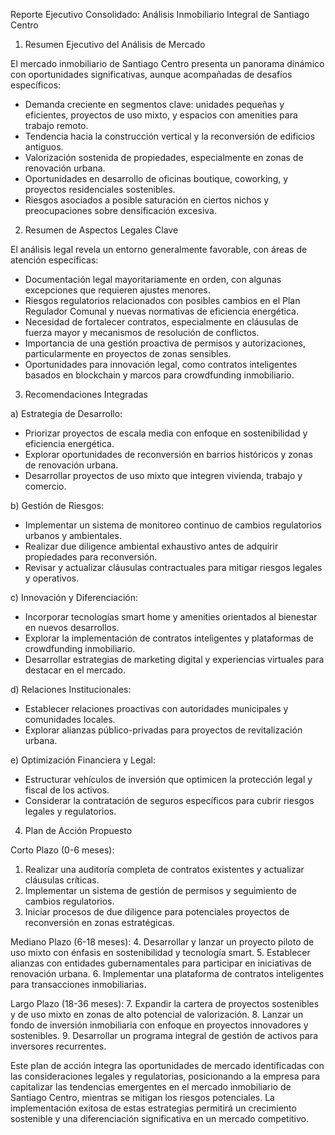 Reporte Ejecutivo Consolidado: Análisis Inmobiliario Integral de Santiago Centro

1. Resumen Ejecutivo del Análisis de Mercado

El mercado inmobiliario de Santiago Centro presenta un panorama dinámico con oportunidades significativas, aunque acompañadas de desafíos específicos:

- Demanda creciente en segmentos clave: unidades pequeñas y eficientes, proyectos de uso mixto, y espacios con amenities para trabajo remoto.
- Tendencia hacia la construcción vertical y la reconversión de edificios antiguos.
- Valorización sostenida de propiedades, especialmente en zonas de renovación urbana.
- Oportunidades en desarrollo de oficinas boutique, coworking, y proyectos residenciales sostenibles.
- Riesgos asociados a posible saturación en ciertos nichos y preocupaciones sobre densificación excesiva.

2. Resumen de Aspectos Legales Clave

El análisis legal revela un entorno generalmente favorable, con áreas de atención específicas:

- Documentación legal mayoritariamente en orden, con algunas excepciones que requieren ajustes menores.
- Riesgos regulatorios relacionados con posibles cambios en el Plan Regulador Comunal y nuevas normativas de eficiencia energética.
- Necesidad de fortalecer contratos, especialmente en cláusulas de fuerza mayor y mecanismos de resolución de conflictos.
- Importancia de una gestión proactiva de permisos y autorizaciones, particularmente en proyectos de zonas sensibles.
- Oportunidades para innovación legal, como contratos inteligentes basados en blockchain y marcos para crowdfunding inmobiliario.

3. Recomendaciones Integradas

a) Estrategia de Desarrollo:
- Priorizar proyectos de escala media con enfoque en sostenibilidad y eficiencia energética.
- Explorar oportunidades de reconversión en barrios históricos y zonas de renovación urbana.
- Desarrollar proyectos de uso mixto que integren vivienda, trabajo y comercio.

b) Gestión de Riesgos:
- Implementar un sistema de monitoreo continuo de cambios regulatorios urbanos y ambientales.
- Realizar due diligence ambiental exhaustivo antes de adquirir propiedades para reconversión.
- Revisar y actualizar cláusulas contractuales para mitigar riesgos legales y operativos.

c) Innovación y Diferenciación:
- Incorporar tecnologías smart home y amenities orientados al bienestar en nuevos desarrollos.
- Explorar la implementación de contratos inteligentes y plataformas de crowdfunding inmobiliario.
- Desarrollar estrategias de marketing digital y experiencias virtuales para destacar en el mercado.

d) Relaciones Institucionales:
- Establecer relaciones proactivas con autoridades municipales y comunidades locales.
- Explorar alianzas público-privadas para proyectos de revitalización urbana.

e) Optimización Financiera y Legal:
- Estructurar vehículos de inversión que optimicen la protección legal y fiscal de los activos.
- Considerar la contratación de seguros específicos para cubrir riesgos legales y regulatorios.

4. Plan de Acción Propuesto

Corto Plazo (0-6 meses):
1. Realizar una auditoría completa de contratos existentes y actualizar cláusulas críticas.
2. Implementar un sistema de gestión de permisos y seguimiento de cambios regulatorios.
3. Iniciar procesos de due diligence para potenciales proyectos de reconversión en zonas estratégicas.

Mediano Plazo (6-18 meses):
4. Desarrollar y lanzar un proyecto piloto de uso mixto con énfasis en sostenibilidad y tecnología smart.
5. Establecer alianzas con entidades gubernamentales para participar en iniciativas de renovación urbana.
6. Implementar una plataforma de contratos inteligentes para transacciones inmobiliarias.

Largo Plazo (18-36 meses):
7. Expandir la cartera de proyectos sostenibles y de uso mixto en zonas de alto potencial de valorización.
8. Lanzar un fondo de inversión inmobiliaria con enfoque en proyectos innovadores y sostenibles.
9. Desarrollar un programa integral de gestión de activos para inversores recurrentes.

Este plan de acción integra las oportunidades de mercado identificadas con las consideraciones legales y regulatorias, posicionando a la empresa para capitalizar las tendencias emergentes en el mercado inmobiliario de Santiago Centro, mientras se mitigan los riesgos potenciales. La implementación exitosa de estas estrategias permitirá un crecimiento sostenible y una diferenciación significativa en un mercado competitivo.